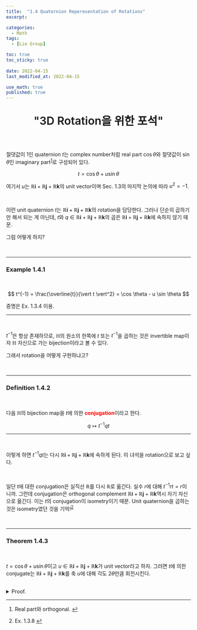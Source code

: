 ```yaml
---
title:  "1.4 Quaternion Reperesentation of Rotations"
excerpt: 

categories:
  - Math
tags:
  - [Lie Group]

toc: true
toc_sticky: true
 
date: 2022-04-15
last_modified_at: 2022-04-15

use_math: true
published: true
---
```


<p align="center" style="font-weight:600; font-size:30px">"3D Rotation을 위한 포석"</p>

<br>

절댓값이 $1$인 quaternion $t$는 complex number처럼 real part $\cos \theta$와 절댓값이 $\sin \theta$인 imaginary part<sup id="fnref:1"><a href="#fn:1" rel="footnote">1</a></sup>로 구성되어 있다. 

$$
t = \cos \theta + u \sin \theta
$$

여기서 $u$는 $\mathbb{R}\textbf{i} + \mathbb{R}\textbf{j} + \mathbb{R}\textbf{k}$의 unit vector이며 Sec. 1.3의 마지막 논의에 따라 $u^2=-1$.

<br>

이런 unit quaternion $t$는 $\mathbb{R}\textbf{i} + \mathbb{R}\textbf{j} + \mathbb{R}\textbf{k}$의 rotation을 담당한다. 그러나 단순히 곱하기만 해서 되는 게 아닌데, $t$와 $q \in \mathbb{R}\textbf{i} + \mathbb{R}\textbf{j} + \mathbb{R}\textbf{k}$의 곱은 $\mathbb{R}\textbf{i} + \mathbb{R}\textbf{j} + \mathbb{R}\textbf{k}$에 속하지 않기 때문. 

그럼 어떻게 하지?

<br>

***

### Example 1.4.1

<br>

$$
t^{-1} = \frac{\overline{t}}{\vert t \vert^2} =  \cos \theta - u \sin \theta
$$

증명은 Ex. 1.3.4 이용.

***

<br>

$t^{-1}$은 항상 존재하므로, $\mathbb{H}$의 원소의 한쪽에 $t$ 또는 $t^{-1}$을 곱하는 것은 invertible map이자 $\mathbb{H}$ 자신으로 가는 bijection이라고 볼 수 있다.

그래서 rotation을 어떻게 구현하냐고?

<br>

***

### Definition 1.4.2

<br>

다음 $\mathbb{H}$의 bijection map을 $t$에 의한 <span style="color:red">**conjugation**</span>이라고 한다.

$$
q \mapsto t^{-1}qt
$$

***

<br>

이렇게 하면 $t^{-1}qt$는 다시 $\mathbb{R}\textbf{i} + \mathbb{R}\textbf{j} + \mathbb{R}\textbf{k}$에 속하게 된다. 이 녀석을 rotation으로 보고 싶다.

<br>

일단 $t$에 대한 conjugation은 실직선 $\mathbb{R}$를 다시 $\mathbb{R}$로 옮긴다. 실수 $r$에 대해 $t^{-1}rt = r$이니까. 그런데 conjugation은 orthogonal complement $\mathbb{R}\textbf{i} + \mathbb{R}\textbf{j} + \mathbb{R}\textbf{k}$역시 자기 자신으로 옮긴다. 이는 $t$의 conjugation이 isometry이기 때문. Unit quaternion을 곱하는 것은 isometry였던 것을 기억!<sup id="fnref:2"><a href="#fn:2" rel="footnote">2</a></sup>

<br>

***

### Theorem 1.4.3

<br>

$t = \cos \theta + u \sin \theta$이고 $u \in \mathbb{R}\textbf{i} + \mathbb{R}\textbf{j} + \mathbb{R}\textbf{k}$가 unit vector라고 하자. 그러면 $t$에 의한 conjugate는 $\mathbb{R}\textbf{i} + \mathbb{R}\textbf{j} + \mathbb{R}\textbf{k}$를 축 $u$에 대해 각도 $2\theta$만큼 회전시킨다.

<br>
<details>
<summary>Proof.</summary>
<div markdown="1">
<br>

</div>
</details>



***

<div class="footnotes"><ol>
<li class="footnote" id="fn:1">
<p>
Real part와 orthogonal.
<a href="#fnref:1" title=""> ↩</a><p>
<li class="footnote" id="fn:2">
<p>
Ex. 1.3.8
<a href="#fnref:2" title=""> ↩</a><p>